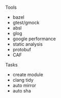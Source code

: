 
Tools

* bazel
* gtest/gmock
* absl
* glog
* google performance
* static analysis
* protobuf
* CAF

Tasks

* create module
* clang tidy
* auto mirror
* auto sha